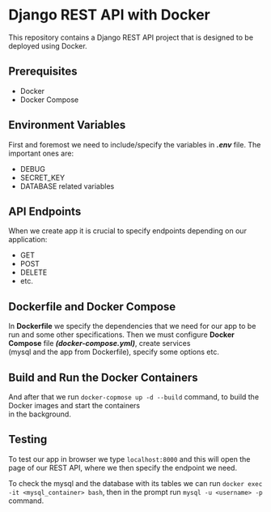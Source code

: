 # Django REST API with Docker

This repository contains a Django REST API project that is designed to be deployed using Docker.

## Prerequisites
- Docker
- Docker Compose

## Environment Variables

First and foremost we need to include/specify the variables in ***.env*** file.
The important ones are:
- DEBUG
- SECRET_KEY
- DATABASE related variables

## API Endpoints

When we create app it is crucial to specify endpoints depending on our application:
- GET
- POST
- DELETE 
- etc.

## Dockerfile and Docker Compose

In **Dockerfile** we specify the dependencies that we need for our app to be run and some other specifications.
Then we must configure **Docker Compose** file ***(docker-compose.yml)***, create services \
(mysql and the app from Dockerfile), specify some options etc.

## Build and Run the Docker Containers

And after that we run `docker-copmose up -d --build` command, to build the Docker images and start the containers \
in the background.

## Testing

To test our app in browser we type `localhost:8000` and this will open the page of our REST API, where we then specify
the endpoint we need.

To check the mysql and the database with its tables we can run `docker exec -it <mysql_container> bash`, then
in the prompt run `mysql -u <username> -p` command.